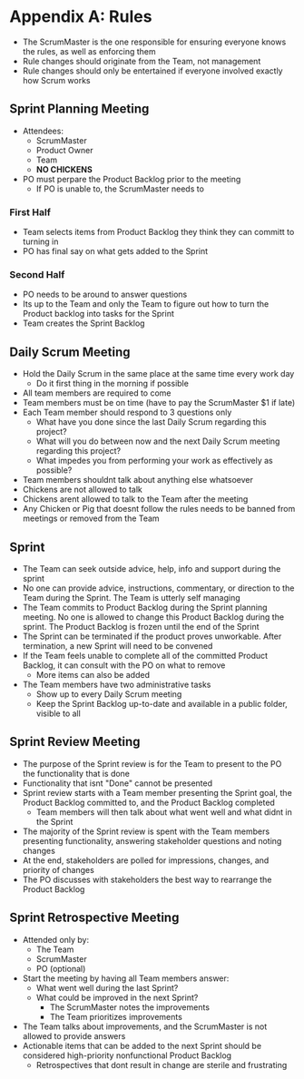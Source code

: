 # Appendix A: Rules

* The ScrumMaster is the one responsible for ensuring everyone knows the rules, as well as enforcing them
* Rule changes should originate from the Team, not management
* Rule changes should only be entertained if everyone involved exactly how Scrum works

## Sprint Planning Meeting

* Attendees:
  * ScrumMaster
  * Product Owner
  * Team
  * **NO CHICKENS**
* PO must perpare the Product Backlog prior to the meeting
  * If PO is unable to, the ScrumMaster needs to

### First Half

* Team selects items from Product Backlog they think they can committ to turning in
* PO has final say on what gets added to the Sprint

### Second Half

* PO needs to be around to answer questions
* Its up to the Team and only the Team to figure out how to turn the Product backlog into tasks for the Sprint
* Team creates the Sprint Backlog

## Daily Scrum Meeting

* Hold the Daily Scrum in the same place at the same time every work day
  * Do it first thing in the morning if possible
* All team members are required to come
* Team members must be on time (have to pay the ScrumMaster $1 if late)
* Each Team member should respond to 3 questions only
  * What have you done since the last Daily Scrum regarding this project?
  * What will you do between now and the next Daily Scrum meeting regarding this project?
  * What impedes you from performing your work as effectively as possible?
* Team members shouldnt talk about anything else whatsoever
* Chickens are not allowed to talk
* Chickens arent allowed to talk to the Team after the meeting
* Any Chicken or Pig that doesnt follow the rules needs to be banned from meetings or removed from the Team

## Sprint

* The Team can seek outside advice, help, info and support during the sprint
* No one can provide advice, instructions, commentary, or direction to the Team during the Sprint. The Team is utterly self managing
* The Team commits to Product Backlog during the Sprint planning meeting. No one is allowed to change this Product Backlog during the sprint. The Product Backlog is frozen until the end of the Sprint
* The Sprint can be terminated if the product proves unworkable. After termination, a new Sprint will need to be convened
* If the Team feels unable to complete all of the committed Product Backlog, it can consult with the PO on what to remove
  * More items can also be added
* The Team members have two administrative tasks
  * Show up to every Daily Scrum meeting
  * Keep the Sprint Backlog up-to-date and available in a public folder, visible to all

## Sprint Review Meeting

* The purpose of the Sprint review is for the Team to present to the PO the functionality that is done
* Functionality that isnt "Done" cannot be presented
* Sprint review starts with a Team member presenting the Sprint goal, the Product Backlog committed to, and the Product Backlog completed
  * Team members will then talk about what went well and what didnt in the Sprint
* The majority of the Sprint review is spent with the Team members presenting functionality, answering stakeholder questions and noting changes
* At the end, stakeholders are polled for impressions, changes, and priority of changes
* The PO discusses with stakeholders the best way to rearrange the Product Backlog

## Sprint Retrospective Meeting

* Attended only by:
  * The Team
  * ScrumMaster
  * PO (optional)
* Start the meeting by having all Team members answer:
  * What went well during the last Sprint?
  * What could be improved in the next Sprint?
    * The ScrumMaster notes the improvements
    * The Team prioritizes improvements
* The Team talks about improvements, and the ScrumMaster is not allowed to provide answers
* Actionable items that can be added to the next Sprint should be considered high-priority nonfunctional Product Backlog
  * Retrospectives that dont result in change are sterile and frustrating
